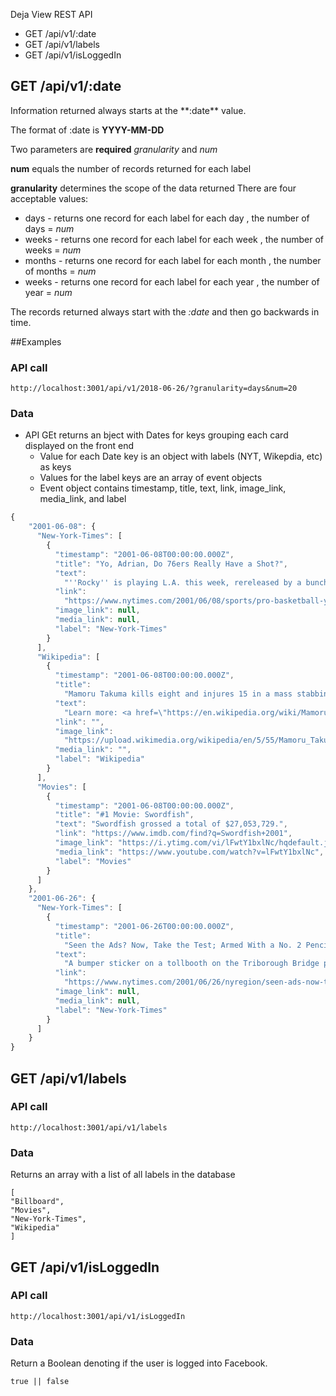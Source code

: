 Deja View REST API

- GET /api/v1/:date
- GET /api/v1/labels
- GET /api/v1/isLoggedIn

## GET /api/v1/:date

Information returned always starts at the \*\*:date\*\* value.

The format of :date is **YYYY-MM-DD**

Two parameters are **required** _granularity_ and _num_

**num** equals the number of records returned for each label

**granularity** determines the scope of the data returned
There are four acceptable values:

- days - returns one record for each label for each day , the number of days = _num_
- weeks - returns one record for each label for each week , the number of weeks = _num_
- months - returns one record for each label for each month , the number of months = _num_
- weeks - returns one record for each label for each year , the number of year = _num_

The records returned always start with the _:date_ and then go backwards in time.

##Examples

### API call

```
http://localhost:3001/api/v1/2018-06-26/?granularity=days&num=20
```

### Data

- API GEt returns an bject with Dates for keys grouping each card displayed on the front end
  - Value for each Date key is an object with labels (NYT, Wikepdia, etc) as keys
  - Values for the label keys are an array of event objects
  - Event object contains timestamp, title, text, link, image_link, media_link, and label

```js
{
    "2001-06-08": {
      "New-York-Times": [
        {
          "timestamp": "2001-06-08T00:00:00.000Z",
          "title": "Yo, Adrian, Do 76ers Really Have a Shot?",
          "text":
            "''Rocky'' is playing L.A. this week, rereleased by a bunch of woozy pugs from Broad Street.     Allen Iverson's elbow bursitis, bruised tailbone and general fatigue. Eric Snow's broken foot. Dikembe Mutombo's throbbing shoulder. George Lynch out u...",
          "link":
            "https://www.nytimes.com/2001/06/08/sports/pro-basketball-yo-adrian-do-76ers-really-have-a-shot.html",
          "image_link": null,
          "media_link": null,
          "label": "New-York-Times"
        }
      ],
      "Wikipedia": [
        {
          "timestamp": "2001-06-08T00:00:00.000Z",
          "title":
            "Mamoru Takuma kills eight and injures 15 in a mass stabbing at an elementary school in the Osaka Prefecture of Japan.",
          "text":
            "Learn more: <a href=\"https://en.wikipedia.org/wiki/Mamoru_Takuma\">Mamoru Takuma</a>, <a href=\"https://en.wikipedia.org/wiki/Osaka_school_massacre\">Osaka school massacre</a>, <a href=\"https://en.wikipedia.org/wiki/Osaka_Prefecture\">Osaka Prefecture</a>, <a href=\"https://en.wikipedia.org/wiki/Japan\">Japan</a>",
          "link": "",
          "image_link":
            "https://upload.wikimedia.org/wikipedia/en/5/55/Mamoru_Takuma.jpg",
          "media_link": "",
          "label": "Wikipedia"
        }
      ],
      "Movies": [
        {
          "timestamp": "2001-06-08T00:00:00.000Z",
          "title": "#1 Movie: Swordfish",
          "text": "Swordfish grossed a total of $27,053,729.",
          "link": "https://www.imdb.com/find?q=Swordfish+2001",
          "image_link": "https://i.ytimg.com/vi/lFwtY1bxlNc/hqdefault.jpg",
          "media_link": "https://www.youtube.com/watch?v=lFwtY1bxlNc",
          "label": "Movies"
        }
      ]
    },
    "2001-06-26": {
      "New-York-Times": [
        {
          "timestamp": "2001-06-26T00:00:00.000Z",
          "title":
            "Seen the Ads? Now, Take the Test; Armed With a No. 2 Pencil, and Ready to Join the Police",
          "text":
            "A bumper sticker on a tollbooth on the Triborough Bridge promised work. It read: (212) RECRUIT. The New York Police Department was looking for a few of New York's finest.    Why not? Could be a story. Could be a career. I called the number, and wa...",
          "link":
            "https://www.nytimes.com/2001/06/26/nyregion/seen-ads-now-take-test-armed-with-no-2-pencil-ready-join-police.html",
          "image_link": null,
          "media_link": null,
          "label": "New-York-Times"
        }
      ]
    }
}
```

## GET /api/v1/labels

### API call

```
http://localhost:3001/api/v1/labels
```

### Data

Returns an array with a list of all labels in the database

```
[
"Billboard",
"Movies",
"New-York-Times",
"Wikipedia"
]
```

## GET /api/v1/isLoggedIn

### API call

```
http://localhost:3001/api/v1/isLoggedIn
```

### Data

Return a Boolean denoting if the user is logged into Facebook.

```
true || false
```
